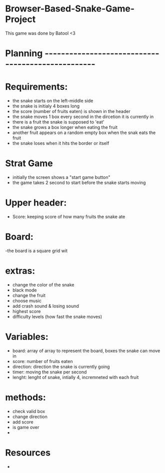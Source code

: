 # Browser-Based-Snake-Game-Project
 This game was done by Batool <3

# Planning --------------------------------------------------

 
# Requirements:
- the snake starts on the left-middle side
- the snake is initialy 4 boxes long
- the score (number of fruits eaten) is shown in the header
- the snake moves 1 box every second in the dircetion it is currently in
- there is a fruit the snake is supposed to 'eat'
- the snake grows a box longer when eating the fruit
- another fruit appears on a random empty box when the snak eats the fruit
- the snake loses when it hits the border or itself


# Strat Game 
- initially the screen shows a "start game button" 
- the game takes 2 second to start before the snake starts moving


# Upper header:
- Score: keeping score of how many fruits the snake ate


# Board: 
-the board is a square grid wit

# extras:
- change the color of the snake
- black mode
- change the fruit
- choose music
- add crash sound & losing sound
- highest score
- difficulty levels (how fast  the snake moves)


# Variables: 
- board: array of array to represent the board, boxes the snake can move in
- score: number of fruits eaten
- direction: direction the snake is currently going
- timer: moving the snake per second
- lenght: lenght of snake, intially 4, incremneted with each fruit


# methods:
- check valid box
- change direction
- add score
- is game over
- 


# Resources 
- 
